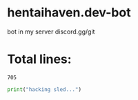 # hentaihaven.dev-bot
bot in my server discord.gg/git

# Total lines:
`705`

```py
print("hacking sled...")
```
